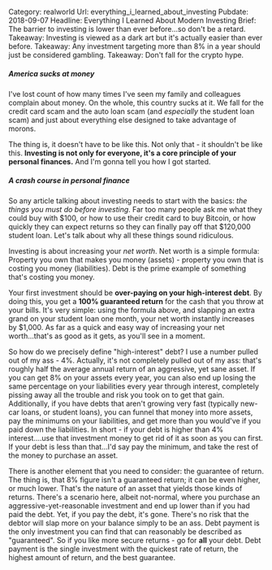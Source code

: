 Category: realworld
Url: everything_i_learned_about_investing
Pubdate: 2018-09-07
Headline: Everything I Learned About Modern Investing
Brief: The barrier to investing is lower than ever before...so don't be a retard.
Takeaway: Investing is viewed as a dark art but it's actually easier than ever before.
Takeaway: Any investment targeting more than 8% in a year should just be considered gambling.
Takeaway: Don't fall for the crypto hype.

##### America sucks at money

I've lost count of how many times I've seen my family and colleagues complain about money. On the whole, this country sucks at it. We fall for the credit card scam and the auto loan scam (and *especially* the student loan scam) and just about everything else designed to take advantage of morons.

The thing is, it doesn't have to be like this. Not only that - it shouldn't be like this. **Investing is not only for everyone, it's a core principle of your personal finances.** And I'm gonna tell you how I got started.

##### A crash course in personal finance

So any article talking about investing needs to start with the basics: *the things you must do before investing*. Far too many people ask me what they could buy with $100, or how to use their credit card to buy Bitcoin, or how quickly they can expect returns so they can finally pay off that $120,000 student loan. Let's talk about why all these things sound ridiculous.

Investing is about increasing your *net worth*. Net worth is a simple formula: Property you own that makes you money (assets) - property you own that is costing you money (liabilities). Debt is the prime example of something that's costing you money.

Your first investment should be **over-paying on your high-interest debt**. By doing this, you get a **100% guaranteed return** for the cash that you throw at your bills. It's very simple: using the formula above, and slapping an extra grand on your student loan one month, your net worth instantly increases by $1,000. As far as a quick and easy way of increasing your net worth...that's as good as it gets, as you'll see in a moment.

So how do we precisely define "high-interest" debt? I use a number pulled out of my ass - 4%. Actually, it's not completely pulled out of my ass: that's roughly half the average annual return of an aggressive, yet sane asset. If you can get 8% on your assets every year, you can also end up losing the same percentage on your liabilities every year through interest, completely pissing away all the trouble and risk you took on to get that gain. Additionally, if you have debts that aren't growing very fast (typically new-car loans, or student loans), you can funnel that money into more assets, pay the minimums on your liabilities, and get more than you would've if you paid down the liabilities. In short - if your debt is higher than 4% interest....use that investment money to get rid of it as soon as you can first. If your debt is less than that...I'd say pay the minimum, and take the rest of the money to purchase an asset.

There is another element that you need to consider: the guarantee of return. The thing is, that 8% figure isn't a guaranteed return; it can be even higher, or much lower. That's the nature of an asset that yields those kinds of returns. There's a scenario here, albeit not-normal, where you purchase an aggressive-yet-reasonable investment and end up lower than if you had paid the debt. Yet, if you pay the debt, it's gone. There's no risk that the debtor will slap more on your balance simply to be an ass. Debt payment is the only investment you can find that can reasonably be described as "guaranteed". So if you like more secure returns - go for **all** your debt. Debt payment is the single investment with the quickest rate of return, the highest amount of return, and the best guarantee.
